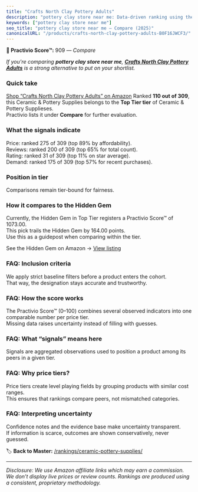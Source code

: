 ```yaml
---
title: "Crafts North Clay Pottery Adults"
description: "pottery clay store near me: Data-driven ranking using the Practivio Score™. Positioned by quality, value, demand, findability, momentum."
keywords: ["pottery clay store near me"]
seo_title: "pottery clay store near me — Compare (2025)"
canonicalURL: "/products/crafts-north-clay-pottery-adults-B0F16JWCF3/"
---
```


**🛒 Practivio Score™:** 909 — _Compare_


*If you're comparing **pottery clay store near me**, **[Crafts North Clay Pottery Adults](https://www.amazon.com/dp/B0F16JWCF3?tag=practivio-20)** is a strong alternative to put on your shortlist.*
### Quick take
[Shop “Crafts North Clay Pottery Adults” on Amazon](https://www.amazon.com/dp/B0F16JWCF3?tag=practivio-20)
Ranked **110 out of 309**, this Ceramic & Pottery Supplies belongs to the **Top Tier tier** of Ceramic & Pottery Supplieses.  
Practivio lists it under **Compare** for further evaluation.

### What the signals indicate
Price: ranked 275 of 309 (top 89% by affordability).  
Reviews: ranked 200 of 309 (top 65% for total count).  
Rating: ranked 31 of 309 (top 11% on star average).  
Demand: ranked 175 of 309 (top 57% for recent purchases).

### Position in tier
Comparisons remain tier-bound for fairness.

### How it compares to the Hidden Gem
Currently, the Hidden Gem in Top Tier registers a Practivio Score™ of 1073.00.  
This pick trails the Hidden Gem by 164.00 points.  
Use this as a guidepost when comparing within the tier.  

See the Hidden Gem on Amazon → [View listing](https://www.amazon.com/dp/B06XG9XHCG?tag=practivio-20)

### FAQ: Inclusion criteria
We apply strict baseline filters before a product enters the cohort.  
That way, the designation stays accurate and trustworthy.

### FAQ: How the score works
The Practivio Score™ (0–100) combines several observed indicators into one comparable number per price tier.  
Missing data raises uncertainty instead of filling with guesses.

### FAQ: What “signals” means here
Signals are aggregated observations used to position a product among its peers in a given tier.

### FAQ: Why price tiers?
Price tiers create level playing fields by grouping products with similar cost ranges.  
This ensures that rankings compare peers, not mismatched categories.

### FAQ: Interpreting uncertainty
Confidence notes and the evidence base make uncertainty transparent.  
If information is scarce, outcomes are shown conservatively, never guessed.

<!-- Missing template for Compare/CompareWithinPriceClass -->


🏷️ **Back to Master:** [/rankings/ceramic-pottery-supplies/](/rankings/ceramic-pottery-supplies/)

---
_Disclosure: We use Amazon affiliate links which may earn a commission. We don’t display live prices or review counts. Rankings are produced using a consistent, proprietary methodology._
